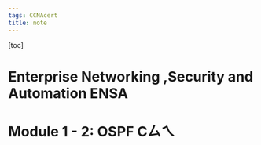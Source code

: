 ```yaml
---
tags: CCNAcert
title: note
---
```


[toc]

# Enterprise Networking ,Security and Automation ENSA

# Module 1 - 2: OSPF Cㄙㄟ